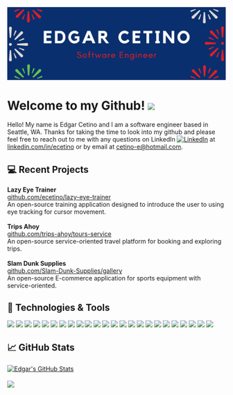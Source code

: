 <img src='./banner.png'>

# Welcome to my Github! <img src="https://raw.githubusercontent.com/MartinHeinz/MartinHeinz/master/wave.gif" width="30px">

Hello! My name is Edgar Cetino and I am a software engineer based in Seattle, WA. Thanks for taking the time to look into my github and please feel free to reach out to me with any questions on  LinkedIn [![LinkedIn][1.1]][1] at [linkedin.com/in/ecetino](https://www.linkedin.com/in/ecetino/) or by email at cetino-e@hotmail.com.

## &#x1f4bb; Recent Projects

<b>Lazy Eye Trainer</b><br/>
[github.com/ecetino/lazy-eye-trainer](https://github.com/ecetino/lazy-eye-trainer)<br/>
An open-source training application designed to introduce the user to using eye tracking for cursor movement.<br/>
<br/>
<b>Trips Ahoy</b><br/>
[github.com/trips-ahoy/tours-service](https://github.com/trips-ahoy/tours-service)<br/>
An open-source service-oriented travel platform for booking and exploring trips.<br/>
<br/>
<b>Slam Dunk Supplies</b><br/>
[github.com/Slam-Dunk-Supplies/gallery](https://github.com/Slam-Dunk-Supplies/gallery)<br/>
An open-source E-commerce application for sports equipment with service-oriented.<br/>

## 🔧 Technologies & Tools
![](https://img.shields.io/badge/Language-JavaScript-informational?style=flat&logo=javascript&logoColor=white&color=1152ba)
![](https://img.shields.io/badge/Language-HTML5-informational?style=flat&logo=html5&logoColor=white&color=1152ba)
![](https://img.shields.io/badge/Language-CSS3-informational?style=flat&logo=css3&logoColor=white&color=1152ba)
![](https://img.shields.io/badge/Language-SASS-informational?style=flat&logo=sass3&logoColor=white&color=1152ba)
![](https://img.shields.io/badge/Shell-Bash-informational?style=flat&logo=gnu-bash&logoColor=white&color=1152ba)
![](https://img.shields.io/badge/Tools-React-informational?style=flat&logo=react&logoColor=white&color=1152ba)
![](https://img.shields.io/badge/Tools-Redux-informational?style=flat&logo=redux&logoColor=white&color=1152ba)
![](https://img.shields.io/badge/Tools-Node.js-informational?style=flat&logo=node.js&logoColor=white&color=1152ba)
![](https://img.shields.io/badge/Tools-Webpack-informational?style=flat&logo=webpack&logoColor=white&color=1152ba)
![](https://img.shields.io/badge/Tools-Babel-informational?style=flat&logo=babel&logoColor=white&color=1152ba)
![](https://img.shields.io/badge/Tools-Postman-informational?style=flat&logo=postman&logoColor=white&color=1152ba)
![](https://img.shields.io/badge/Tools-jQuery-informational?style=flat&logo=jquery&logoColor=white&color=1152ba)
![](https://img.shields.io/badge/Tools-Styled_Components-informational?style=flat&logo=styled-components&logoColor=white&color=1152ba)
![](https://img.shields.io/badge/Tools-Trello-informational?style=flat&logo=trello&logoColor=white&color=1152ba)
![](https://img.shields.io/badge/Tools-VS_Code-informational?style=flat&logo=visual-studio-code&logoColor=white&color=1152ba)
![](https://img.shields.io/badge/Tools-NGINX-informational?style=flat&logo=nginx&logoColor=white&color=1152ba)
![](https://img.shields.io/badge/Tools-Docker-informational?style=flat&logo=docker&logoColor=white&color=1152ba)
![](https://img.shields.io/badge/Tools-Amazon_AWS-informational?style=flat&logo=amazon-aws&logoColor=white&color=1152ba)
![](https://img.shields.io/badge/Database-PostgreSQL-informational?style=flat&logo=postgresql&logoColor=white&color=1152ba)
![](https://img.shields.io/badge/Database-MongoDB-informational?style=flat&logo=mongodb&logoColor=white&color=1152ba)
![](https://img.shields.io/badge/Database-MySQL-informational?style=flat&logo=mysql&logoColor=white&color=1152ba)
![](https://img.shields.io/badge/Testing-Jest-informational?style=flat&logo=jest&logoColor=white&color=1152ba)
![](https://img.shields.io/badge/Testing-Mocha-informational?style=flat&logo=mocha&logoColor=white&color=1152ba)
![](https://img.shields.io/badge/Testing-New_Relic-informational?style=flat&logo=new-relic&logoColor=white&color=1152ba)

## &#x1f4c8; GitHub Stats

<a href="https://github.com/ecetino/ecetino">
  <img align="center" src="https://github-readme-stats.vercel.app/api?username=ecetino&show_icons=true&line_height=27&count_private=true&title_color=1152ba&text_color=000&icon_color=1152ba&bg_color=ffffff" alt="Edgar's GitHub Stats" />
</a>
<br/>
<br/>
<a href="https://github.com/ecetino/ecetino">
  <img align="center" src="https://github-readme-stats.vercel.app/api/top-langs/?username=ecetino&layout=compact&hide=java,html&title_color=1152ba&text_color=000&icon_color=1152ba&bg_color=ffffff" />
</a>

<!-- icons without padding -->

[1.1]: https://raw.githubusercontent.com/MartinHeinz/MartinHeinz/master/linkedin-3-16.png (LinkedIn icon without padding)


<!-- links to your social media accounts -->

[1]: https://www.linkedin.com/in/ecetino/


<!-- Resources -->
<!-- Icons: https://simpleicons.org/ -->
<!-- GitHub Stats: https://github.com/anuraghazra/github-readme-stats -->
<!-- Emojis: https://emojipedia.org/emoji/ -->
<!-- HTML Emojis: https://www.fileformat.info/index.htm -->
<!-- Shields: https://shields.io/ -->
